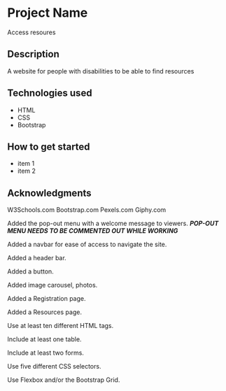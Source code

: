 # Project Name
Access resoures


## Description
A website for people with disabilities to be able to find resources 


## Technologies used
* HTML
* CSS
* Bootstrap


## How to get started
* item 1
* item 2


## Acknowledgments
W3Schools.com
Bootstrap.com
Pexels.com
Giphy.com



Added the pop-out menu with a welcome message to viewers.
***POP-OUT MENU NEEDS TO BE COMMENTED OUT WHILE WORKING***

Added a navbar for ease of access to navigate the site.

Added a header bar.

Added a button.

Added image carousel, photos.

Added a Registration page.

Added a Resources page.





<!-- Technical Requirements
The requirements listed below are absolute minimums. Ensure that your website meets these requirements before attempting to further expand your features. -->

<!-- HTML Requirements: -->

<!-- Have at least three pages. -->

<!-- Keep the grid system consistent between pages as much as possible. -->

Use at least ten different HTML tags.

Include at least one table.

Include at least two forms.

<!-- Include at least one dropdown menu. -->

<!-- Include at least one of each of the following forms of content:  -->
<!-- Text -->
<!-- Images -->
<!-- GIFs -->
<!-- (See resource links above for some free content of each of these types.) -->
<!-- CSS Requirements: -->

<!-- Make use of inline, internal, and external styling. -->

Use five different CSS selectors.

<!-- Use colors that complement each other.
Coolors is one of many resources that can help you find a color palette. -->

Use Flexbox and/or the Bootstrap Grid.

<!-- Use at least two CSS animations:
    Button hover
    Carousel fade -->